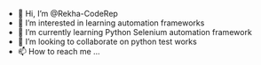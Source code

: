 - 👋 Hi, I’m @Rekha-CodeRep
- 👀 I’m interested in learning automation frameworks
- 🌱 I’m currently learning Python Selenium automation framework
- 💞️ I’m looking to collaborate on python test works
- 📫 How to reach me ...

<!---
Rekha-CodeRep/Rekha-CodeRep is a ✨ special ✨ repository because its `README.md` (this file) appears on your GitHub profile.
You can click the Preview link to take a look at your changes.
--->
